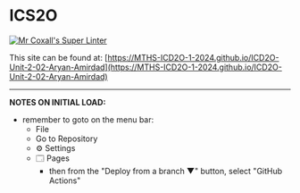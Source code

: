 # ICS2O
[![Mr Coxall's Super Linter](https://github.com/MTHS-ICD2O-1-2024/ICD2O-Unit-2-02-Aryan-Amirdad/workflows/Mr%20Coxall's%20Super%20Linter/badge.svg)](https://github.com/MTHS-ICD2O-1-2024/ICD2O-Unit-2-02-Aryan-Amirdad/actions)

This site can be found at: [https://MTHS-ICD2O-1-2024.github.io/ICD2O-Unit-2-02-Aryan-Amirdad](https://MTHS-ICD2O-1-2024.github.io/ICD2O-Unit-2-02-Aryan-Amirdad)

---

**NOTES ON INITIAL LOAD:**
- remember to goto on the menu bar:
  - File
  - Go to Repository
  - ⚙ Settings
  - 🗔 Pages
    - then from the "Deploy from a branch ▼" button, select "GitHub Actions"